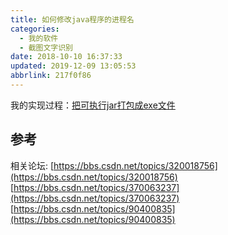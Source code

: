 ```yaml
---
title: 如何修改java程序的进程名
categories: 
  - 我的软件
  - 截图文字识别
date: 2018-10-10 16:37:33
updated: 2019-12-09 13:05:53
abbrlink: 217f0f86
---
```

我的实现过程：[把可执行jar打包成exe文件](/2018/10/10/MyApplications/截图文字识别/把可执行jar打包成exe文件/)
## 参考 ##
相关论坛:
[https://bbs.csdn.net/topics/320018756](https://bbs.csdn.net/topics/320018756)
[https://bbs.csdn.net/topics/370063237](https://bbs.csdn.net/topics/370063237)
[https://bbs.csdn.net/topics/90400835](https://bbs.csdn.net/topics/90400835)

